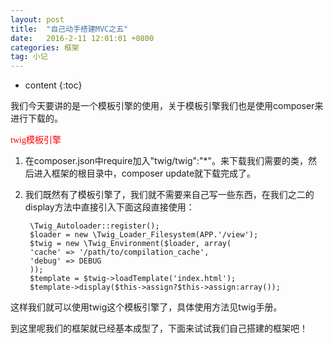 ```yaml
---
layout: post
title:  "自己动手搭建MVC之五"
date:   2016-2-11 12:01:01 +0800
categories: 框架
tag: 小记
---
```


* content
{:toc}

我们今天要讲的是一个模板引擎的使用，关于模板引擎我们也是使用composer来进行下载的。

<font face="STCAIYUN" color='red'>twig模板引擎</font>

1. 在composer.json中require加入"twig/twig":"*"。来下载我们需要的类，然后进入框架的根目录中，composer update就下载完成了。
 
2. 我们既然有了模板引擎了，我们就不需要来自己写一些东西，在我们之二的display方法中直接引入下面这段直接使用：

		\Twig_Autoloader::register();
		$loader = new \Twig_Loader_Filesystem(APP.'/view');
		$twig = new \Twig_Environment($loader, array(
		'cache' => '/path/to/compilation_cache',
		'debug' => DEBUG
		));
		$template = $twig->loadTemplate('index.html');
		$template->display($this->assign?$this->assign:array());
		
这样我们就可以使用twig这个模板引擎了，具体使用方法见twig手册。
 
到这里呢我们的框架就已经基本成型了，下面来试试我们自己搭建的框架吧！